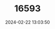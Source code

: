 ---
title: "16593"
category: "Percina pantherina"
draft: false
date: 2024-02-22 13:03:50
languages:
  English: ["Leopard Darter"]
---